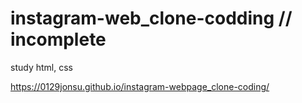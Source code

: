 # instagram-web_clone-codding // incomplete

study html, css

https://0129jonsu.github.io/instagram-webpage_clone-coding/
